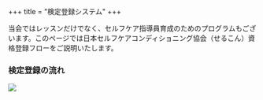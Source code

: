+++
title = "検定登録システム"
+++

当会ではレッスンだけでなく、セルフケア指導員育成のためのプログラムもございます。このページでは日本セルフケアコンディショニング協会（せるこん）資格登録フローをご説明いたします。

<!--more-->

### 検定登録の流れ
![](/screening_system/system_flow2.png)


